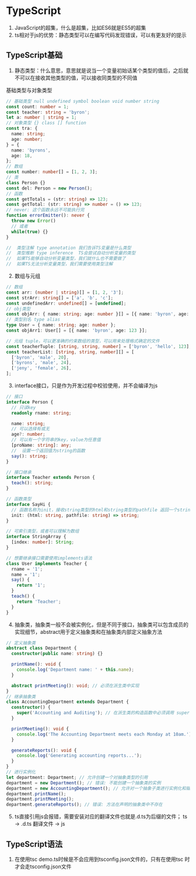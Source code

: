 # TypeScript
1. JavaScript的超集，什么是超集，比如ES6就是ES5的超集
2. ts相对于js的优势：静态类型可以在编写代码发现错误，可以有更友好的提示

## TypeScript基础
1. 静态类型：什么意思，意思就是说当一个变量初始话某个类型的值后，之后就不可以在接收其他类型的值，可以接收同类型的不同值

基础类型与对象类型
```typescript
// 基础类型 null undefined symbol boolean void number string
const count: number = 1;
const teacher: string = 'byron';
let a: number | string = 1;
// 对象类型 {} class [] function
const tra: {
  name: string;
  age: number;
} = {
  name: 'byrons',
  age: 18,
};
// 数组
const number: number[] = [1, 2, 3];
// 类
class Person {}
const del: Person = new Person();
// 函数
const getTotals = (str: string) => 123;
const getTotal: (str: string) => number = () => 123;
// never: 这个函数永远不可能执行完
function errorEmitter(): never {
  throw new Error()
  // 或者
  while(true) {}
}

//  类型注解 type annotation 我们告诉TS变量是什么类型
//  类型推断 type inference  TS会尝试自动分析变量的类型
//  如果TS能够自动分析变量类型，我们就什么也不需要做了
//  如果TS无法分析变量类型，我们需要使用类型注解
```

2. 数组与元组
```typescript
// 数组
const arr: (number | string)[] = [1, 2, '3'];
const strArr: string[] = ['a', 'b', 'c'];
const undefinedArr: undefined[] = [undefined];
// obj类型
const objArr: { name: string; age: number }[] = [{ name: 'byron', age: 123 }];
// 类型别名 type alias
type User = { name: string; age: number };
const objArr1: User[] = [{ name: 'byron', age: 123 }];

// 元组 tuple，可以更准确的约束数组的类型，可以用来处理格式确定的文件
const teacherTuple: [string, string, number] = ['byron', 'hello', 123];
const teacherList: [string, string, number][] = [
  ['byron', 'male', 20],
  ['byrons', 'male', 24],
  ['jeny', 'female', 26],
];
```

3. interface接口，只是作为开发过程中校验使用，并不会编译为js
```typescript
// 接口
interface Person {
  // 只读key
  readonly rname: string;

  name: string;
  // 可以选择有或无
  age?: number;
  // 可以有一个字符串的key，value为任意值
  [proName: string]: any;
  //  设置一个返回值为string的函数
  say(): string;
}

// 接口继承
interface Teacher extends Person {
  teach(): string;
}

// 函数类型
interface SayHi {
  // 函数名称为init，接收string类型的html和string类型的pathfile 返回一个string类型的值
  init: (html: string, pathfile: string) => string;
}

// 可索引类型，或者可以理解为数组
interface StringArray {
  [index: number]: String;
}

// 想要继承接口需要使用implements语法
class User implements Teacher {
  rname = '1';
  name = '1';
  say() {
    return '1';
  }
  teach() {
    return 'Teacher';
  }
}
```

4. 抽象类，抽象类一般不会被实例化，但是不同于接口，抽象类可以包含成员的实现细节，abstract用于定义抽象类和在抽象类内部定义抽象方法
```typescript
// 定义抽象类
abstract class Department {
  constructor(public name: string) {}

  printName(): void {
    console.log('Department name: ' + this.name);
  }

  abstract printMeeting(): void; // 必须在派生类中实现
}
// 继承抽象类
class AccountingDepartment extends Department {
  constructor() {
    super('Accounting and Auditing'); // 在派生类的构造函数中必须调用 super()
  }

  printMeeting(): void {
    console.log('The Accounting Department meets each Monday at 10am.');
  }

  generateReports(): void {
    console.log('Generating accounting reports...');
  }
}
// 进行实例化
let department: Department; // 允许创建一个对抽象类型的引用
department = new Department(); // 错误: 不能创建一个抽象类的实例
department = new AccountingDepartment(); // 允许对一个抽象子类进行实例化和赋值
department.printName();
department.printMeeting();
department.generateReports(); // 错误: 方法在声明的抽象类中不存在

```

5. ts直接引用js会报错，需要安装对应的翻译文件也就是.d.ts为后缀的文件；
    ts -> .d.ts 翻译文件 -> js


## TypeScript语法
1. 在使用tsc demo.ts时候是不会应用到tsconfig.json文件的，只有在使用tsc 时才会走tsconfig.json文件










